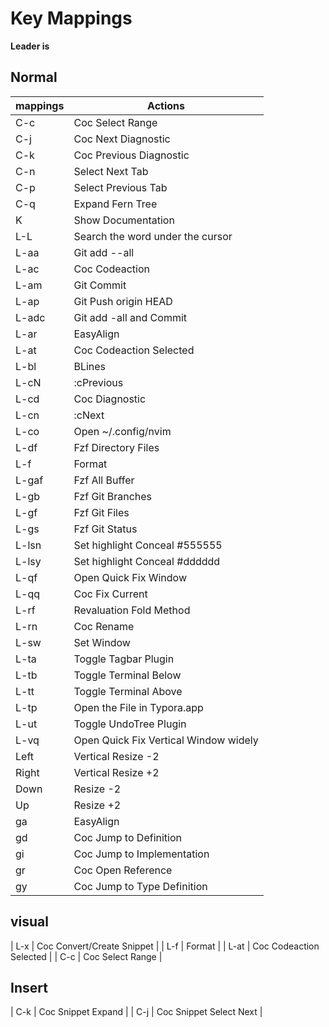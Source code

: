# Key Mappings
**Leader is <Space>**

## Normal
| mappings      | Actions                               |
| ------------- | -------------                         |
| C-c           | Coc Select Range                      |
| C-j           | Coc Next Diagnostic                   |
| C-k           | Coc Previous Diagnostic               |
| C-n           | Select Next Tab                       |
| C-p           | Select Previous Tab                   |
| C-q           | Expand Fern Tree                      |
| K             | Show Documentation                    |
| L-L           | Search the word under the cursor      |
| L-aa          | Git add --all                         |
| L-ac          | Coc Codeaction                        |
| L-am          | Git Commit                            |
| L-ap          | Git Push origin HEAD                  |
| L-adc         | Git add -all and Commit               |
| L-ar          | EasyAlign                             |
| L-at          | Coc Codeaction Selected               |
| L-bl          | BLines                                |
| L-cN          | :cPrevious                            |
| L-cd          | Coc Diagnostic                        |
| L-cn          | :cNext                                |
| L-co          | Open ~/.config/nvim                   |
| L-df          | Fzf Directory Files                   |
| L-f           | Format                                |
| L-gaf         | Fzf All Buffer                        |
| L-gb          | Fzf Git Branches                      |
| L-gf          | Fzf Git Files                         |
| L-gs          | Fzf Git Status                        |
| L-lsn         | Set highlight Conceal #555555         |
| L-lsy         | Set highlight Conceal #dddddd         |
| L-qf          | Open Quick Fix Window                 |
| L-qq          | Coc Fix Current                       |
| L-rf          | Revaluation Fold Method               |
| L-rn          | Coc Rename                            |
| L-sw          | Set Window                            |
| L-ta          | Toggle Tagbar Plugin                  |
| L-tb          | Toggle Terminal Below                 |
| L-tt          | Toggle Terminal Above                 |
| L-tp          | Open the File in Typora.app           |
| L-ut          | Toggle UndoTree Plugin                |
| L-vq          | Open Quick Fix Vertical Window widely |
| Left          | Vertical Resize -2                    |
| Right         | Vertical Resize +2                    |
| Down          | Resize -2                             |
| Up            | Resize +2                             |
| ga            | EasyAlign                             |
| gd            | Coc Jump to Definition                |
| gi            | Coc Jump to Implementation            |
| gr            | Coc Open Reference                    |
| gy            | Coc Jump to Type Definition           |


## visual
| L-x  | Coc Convert/Create Snippet |
| L-f  | Format                     |
| L-at | Coc Codeaction Selected    |
| C-c  | Coc Select Range           |

## Insert
| C-k | Coc Snippet Expand      |
| C-j | Coc Snippet Select Next |
